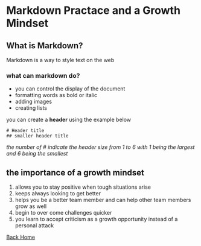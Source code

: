 # Markdown Practace and a Growth Mindset

## What is Markdown?

Markdown is a way to style text on the web

### what can markdown do?

- you can control the display of the document
- formatting words as bold or italic
- adding images
- creating lists

you can create a **header** using the example below

```
# Header title
## smaller header title
```
*the number of # indicate the header size from 1 to 6 with 1 being the largest and 6 being the smallest*

## the importance of a growth mindset

1. allows you to stay positive when tough situations arise
1. keeps always looking to get better
1. helps you be a better team member and can help other team members grow as well
1. begin to over come challenges quicker
1. you learn to accept criticism as a growth opportunity instead of a personal attack

[Back Home](README.md)